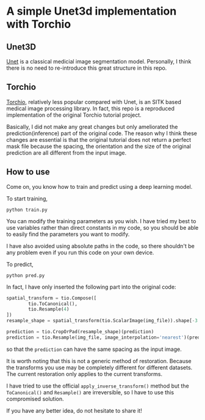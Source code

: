 # A simple Unet3d implementation with Torchio

## Unet3D
[Unet](https://arxiv.org/abs/1505.04597) is a classical medicial image segmentation model.
Personally, I think there is no need to re-introduce this great structure in this repo.

## Torchio
[Torchio](https://torchio.readthedocs.io/), relatively less popular compared with Unet, is an SITK based medical image processing library.
In fact, this repo is a reproduced implementation of the original Torchio tutorial project.

Basically, I did not make any great changes but only ameliorated the prediction(inference) part of the original code.
The reason why I think these changes are essential is that the original tutorial does not return a perfect mask file because the spacing, the orientation and the size of the original prediction are all different from the input image.

## How to use
Come on, you know how to train and predict using a deep learning model.

To start training, 
```shell
python train.py
```
You can modify the training parameters as you wish. 
I have tried my best to use variables rather than direct constants in my code, so you should be able to easily find the parameters you want to modify.

I have also avoided using absolute paths in the code, so there shouldn't be any problem even if you run this code on your own device.

To predict,
```shell
python pred.py
```
In fact, I have only inserted the following part into the original code:
```python
spatial_transform = tio.Compose([
        tio.ToCanonical(),
        tio.Resample(4)
])
resample_shape = spatial_transform(tio.ScalarImage(img_file)).shape[-3:]

prediction = tio.CropOrPad(resample_shape)(prediction)
prediction = tio.Resample(img_file, image_interpolation='nearest')(prediction)
```
so that the `prediction` can have the same spacing as the input image.


It is worth noting that this is not a generic method of restoration. 
Because the transforms you use may be completely different for different datasets. 
The current restoration only applies to the current transforms.

I have tried to use the official `apply_inverse_transform()` method but the `ToCanonical()` and `Resample()` are irreversible, so I have to use this compromised solution.

If you have any better idea, do not hesitate to share it!